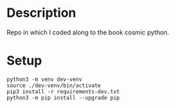 # Description

Repo in which I coded along to the book cosmic python.

# Setup
```
python3 -m venv dev-venv
source ./dev-venv/bin/activate
pip3 install -r requirements-dev.txt
python3 -m pip install --upgrade pip
```
